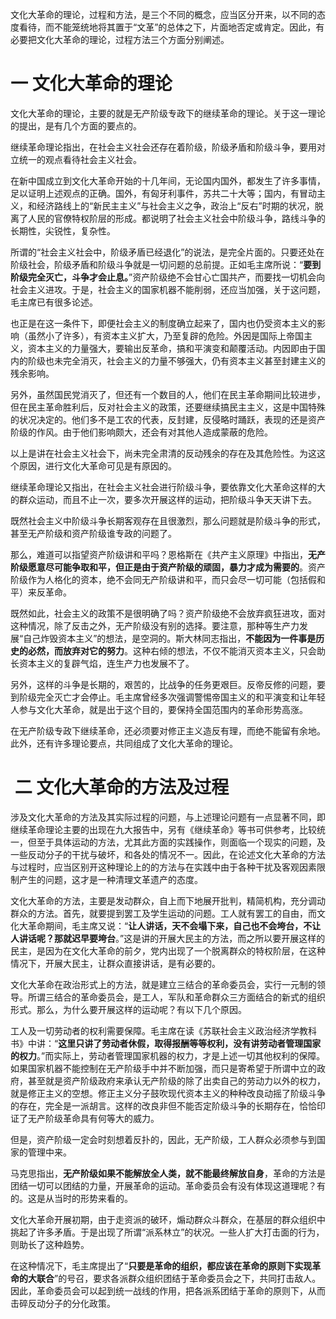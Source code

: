 文化大革命的理论，过程和方法，是三个不同的概念，应当区分开来，以不同的态度看待，而不能笼统地将其置于“文革”的总体之下，片面地否定或肯定。因此，有必要把文化大革命的理论，过程方法三个方面分别阐述。

# 一  文化大革命的理论

文化大革命的理论，主要的就是无产阶级专政下的继续革命的理论。关于这一理论的提出，是有几个方面的要点的。

继续革命理论指出，在社会主义社会还存在着阶级，阶级矛盾和阶级斗争，要用对立统一的观点看待社会主义社会。

在新中国成立到文化大革命开始的十几年间，无论国内国外，都发生了许多事情，足以证明上述观点的正确。国外，有匈牙利事件，苏共二十大等；国内，有冒动主义，和经济路线上的“新民主主义”与社会主义之争，政治上“反右”时期的状况，脱离了人民的官僚特权阶层的形成。都说明了社会主义社会中阶级斗争，路线斗争的长期性，尖锐性，复杂性。

所谓的“社会主义社会中，阶级矛盾已经退化”的说法，是完全片面的。只要还处在阶级社会，阶级矛盾和阶级斗争就是一切问题的总前提。正如毛主席所说：“**要到阶级完全灭亡，斗争才会止息。**”资产阶级绝不会甘心亡国共产，而要找一切机会向社会主义进攻。于是，社会主义的国家机器不能削弱，还应当加强，关于这问题，毛主席已有很多论述。

也正是在这一条件下，即便社会主义的制度确立起来了，国内也仍受资本主义的影响（虽然小了许多），有资本主义扩大，乃至复辟的危险。外因是国际上帝国主义，资本主义的力量强大，要输出反革命，搞和平演变和颠覆活动。内因即由于国内的阶级也未完全消灭，社会主义的力量不够强大，仍有资本主义甚至封建主义的残余影响。

另外，虽然国民党消灭了，但还有一个数目的人，他们在民主革命期间比较进步，但在民主革命胜利后，反对社会主义的政策，还要继续搞民主主义，这是中国特殊的状况决定的。他们多不是工农的代表，反封建，反侵略时踊跃，表现的还是资产阶级的作风。由于他们影响颇大，还会有对其他人造成蒙蔽的危险。

以上是讲在社会主义社会下，尚未完全肃清的反动残余的存在及其危险性。为这这个原因，进行文化大革命可见是有原因的。

继续革命理论又指出，在社会主义社会进行阶级斗争，要依靠文化大革命这样的大的群众运动，而且不止一次，要多次开展这样的运动，把阶级斗争天天讲下去。

既然社会主义中阶级斗争长期客观存在且很激烈，那么问题就是阶级斗争的形式，甚至无产阶级和资产阶级谁专政的问题了。

那么，难道可以指望资产阶级讲和平吗？恩格斯在《共产主义原理》中指出，**无产阶级愿意尽可能争取和平，但正是由于资产阶级的顽固，暴力才成为需要的**。资产阶级作为人格化的资本，绝不会同无产阶级讲和平，而只会尽一切可能（包括假和平）来反革命。

既然如此，社会主义的政策不是很明确了吗？资产阶级绝不会放弃疯狂进攻，面对这种情况，除了反击之外，无产阶级没有别的选择。要注意，那种等生产力发展“自己炸毁资本主义”的想法，是空洞的。斯大林同志指出，**不能因为一件事是历史的必然，而放弃对它的努力**。这种右倾的想法，不仅不能消灭资本主义，只会助长资本主义的复辟气焰，连生产力也发展不了。

另外，这样的斗争是长期的，艰苦的，比战争的任务更艰巨。反帝反修的问题，要到阶级完全灭亡才会停止。毛主席曾经多次强调警惕帝国主义的和平演变和让年轻人参与文化大革命，就是出于这个目的，要保持全国范围内的革命形势高涨。

在无产阶级专政下继续革命，还必须要对修正主义造反有理，而绝不能留有余地。此外，还有许多理论要点，共同组成了文化大革命的理论。
#  二  文化大革命的方法及过程
涉及文化大革命的方法及其实际过程的问题，与上述理论问题有一点显著不同，即继续革命理论主要的出现在九大报告中，另有《继续革命》等书可供参考，比较统一，但至于具体运动的方法，尤其此方面的实践操作，则面临一个现实的问题，及一些反动分子的干扰与破坏，和各处的情况不一。因此，在论述文化大革命的方法与过程时，应当区别开这种理论上的的方法与在实践中由于各种干扰及客观因素限制产生的问题，这才是一种清理文革遗产的态度。

文化大革命的方法，主要是发动群众，自上而下地展开批判，精简机构，充分调动群众的方法。首先，就要提到罢工及学生运动的问题。工人就有罢工的自由，而文化大革命期间，毛主席又说：“**让人讲话，天不会塌下来，自己也不会垮台，不让人讲话呢？那就迟早要垮台**。”这是讲的开展大民主的方法，而之所以要开展这样的民主，是因为在文化大革命的前夕，党内出现了一个脱离群众的特权阶层，在这种情况下，开展大民主，让群众直接讲话，是有必要的。

文化大革命在政治形式上的方法，就是建立三结合的革命委员会，实行一元制的领导。所谓三结合的革命委员会，是工人，军队和革命群众三方面结合的新式的组织形式。那么，为什么要开展这样的运动呢？有以下几个原因。

工人及一切劳动者的权利需要保障。毛主席在读《苏联社会主义政治经济学教科书》中讲：“**这里只讲了劳动者休假，取得报酬等等权利，没有讲劳动者管理国家的权力**。”而实际上，劳动者管理国家机器的权力，才是上述一切其他权利的保障。如果国家机器不能控制在无产阶级手中并不断加强，而只是寄希望于所谓中立的政府，甚至就是资产阶级政府来承认无产阶级的除了出卖自己的劳动力以外的权力，就是修正主义的空想。修正主义分子鼓吹现代资本主义的种种改良动摇了阶级斗争的存在，完全是一派胡言。这样的改良非但不能否定阶级斗争的长期存在，恰恰印证了无产阶级革命具有何等大的威力。

但是，资产阶级一定会时刻想着反扑的，因此，无产阶级，工人群众必须参与到国家的管理中来。

马克思指出，**无产阶级如果不能解放全人类，就不能最终解放自身**，革命的方法是团结一切可以团结的力量，开展革命的运动。革命委员会有没有体现这道理呢？有的。这是从当时的形势来看的。

文化大革命开展初期，由于走资派的破环，煽动群众斗群众，在基层的群众组织中挑起了许多矛盾。于是出现了所谓“派系林立”的状况。一些人扩大打击面的行为，则助长了这种趋势。

在这种情况下，毛主席提出了“**只要是革命的组织，都应该在革命的原则下实现革命的大联合**”的号召，要求各派群众组织团结于革命委员会之下，共同打击敌人。因此，革命委员会可以起到统一战线的作用，把各派系团结于革命的原则下，从而击碎反动分子的分化政策。
























